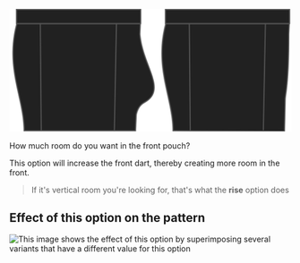 ![The bulge option on Bruce](./bulge.svg)

How much room do you want in the front pouch?

This option will increase the front dart, thereby creating more room in the front.

> If it's vertical room you're looking for, that's what the **rise** option does

## Effect of this option on the pattern

![This image shows the effect of this option by superimposing several variants that have a different value for this option](bruce\_bulge\_sample.svg "Effect of this option on the pattern")
